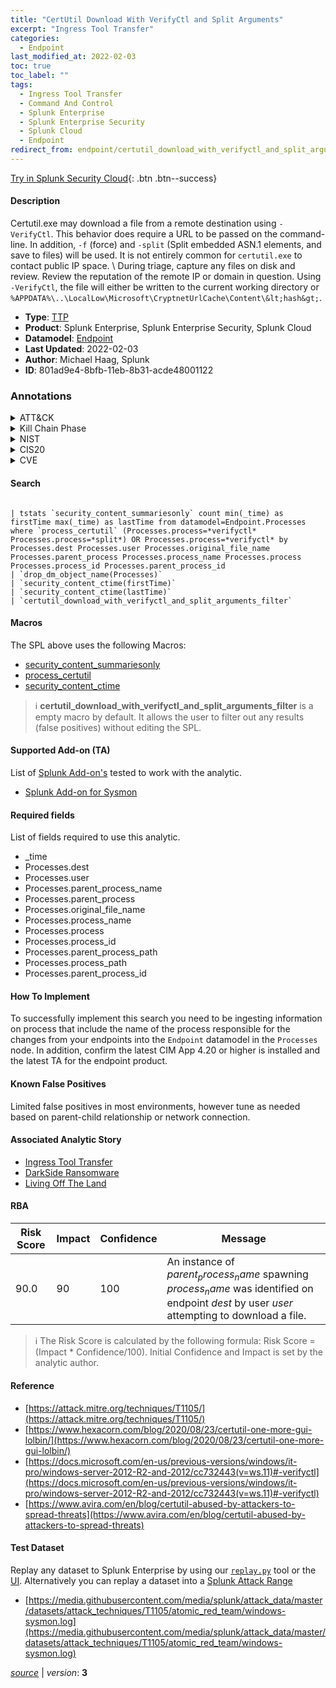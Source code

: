 ```yaml
---
title: "CertUtil Download With VerifyCtl and Split Arguments"
excerpt: "Ingress Tool Transfer"
categories:
  - Endpoint
last_modified_at: 2022-02-03
toc: true
toc_label: ""
tags:
  - Ingress Tool Transfer
  - Command And Control
  - Splunk Enterprise
  - Splunk Enterprise Security
  - Splunk Cloud
  - Endpoint
redirect_from: endpoint/certutil_download_with_verifyctl_and_split_arguments/
---
```




[Try in Splunk Security Cloud](https://www.splunk.com/en_us/cyber-security.html){: .btn .btn--success}

#### Description

Certutil.exe may download a file from a remote destination using `-VerifyCtl`. This behavior does require a URL to be passed on the command-line. In addition, `-f` (force) and `-split` (Split embedded ASN.1 elements, and save to files) will be used. It is not entirely common for `certutil.exe` to contact public IP space. \ During triage, capture any files on disk and review. Review the reputation of the remote IP or domain in question. Using `-VerifyCtl`, the file will either be written to the current working directory or `%APPDATA%\..\LocalLow\Microsoft\CryptnetUrlCache\Content\&lt;hash&gt;`. 

- **Type**: [TTP](https://github.com/splunk/security_content/wiki/Detection-Analytic-Types)
- **Product**: Splunk Enterprise, Splunk Enterprise Security, Splunk Cloud
- **Datamodel**: [Endpoint](https://docs.splunk.com/Documentation/CIM/latest/User/Endpoint)
- **Last Updated**: 2022-02-03
- **Author**: Michael Haag, Splunk
- **ID**: 801ad9e4-8bfb-11eb-8b31-acde48001122

### Annotations
<details>
  <summary>ATT&CK</summary>

<div markdown="1">

#### [ATT&CK](https://attack.mitre.org/)

| ID          | Technique   | Tactic         |
| ----------- | ----------- |--------------- |
| [T1105](https://attack.mitre.org/techniques/T1105/) | Ingress Tool Transfer | Command And Control |

</div>
</details>


<details>
  <summary>Kill Chain Phase</summary>

<div markdown="1">

* Exploitation


</div>
</details>


<details>
  <summary>NIST</summary>

<div markdown="1">



</div>
</details>

<details>
  <summary>CIS20</summary>

<div markdown="1">



</div>
</details>

<details>
  <summary>CVE</summary>

<div markdown="1">


</div>
</details>


#### Search

```

| tstats `security_content_summariesonly` count min(_time) as firstTime max(_time) as lastTime from datamodel=Endpoint.Processes where `process_certutil` (Processes.process=*verifyctl* Processes.process=*split*) OR Processes.process=*verifyctl* by Processes.dest Processes.user Processes.original_file_name Processes.parent_process Processes.process_name Processes.process Processes.process_id Processes.parent_process_id 
| `drop_dm_object_name(Processes)` 
| `security_content_ctime(firstTime)` 
| `security_content_ctime(lastTime)` 
| `certutil_download_with_verifyctl_and_split_arguments_filter`
```

#### Macros
The SPL above uses the following Macros:
* [security_content_summariesonly](https://github.com/splunk/security_content/blob/develop/macros/security_content_summariesonly.yml)
* [process_certutil](https://github.com/splunk/security_content/blob/develop/macros/process_certutil.yml)
* [security_content_ctime](https://github.com/splunk/security_content/blob/develop/macros/security_content_ctime.yml)

> :information_source:
> **certutil_download_with_verifyctl_and_split_arguments_filter** is a empty macro by default. It allows the user to filter out any results (false positives) without editing the SPL.


#### Supported Add-on (TA)
List of [Splunk Add-on's](https://docs.splunk.com/Documentation/AddOns/released/Overview/AboutSplunkadd-ons) tested to work with the analytic.

* [Splunk Add-on for Sysmon](https://splunkbase.splunk.com/app/5709)


#### Required fields
List of fields required to use this analytic.
* _time
* Processes.dest
* Processes.user
* Processes.parent_process_name
* Processes.parent_process
* Processes.original_file_name
* Processes.process_name
* Processes.process
* Processes.process_id
* Processes.parent_process_path
* Processes.process_path
* Processes.parent_process_id



#### How To Implement
To successfully implement this search you need to be ingesting information on process that include the name of the process responsible for the changes from your endpoints into the `Endpoint` datamodel in the `Processes` node. In addition, confirm the latest CIM App 4.20 or higher is installed and the latest TA for the endpoint product.
#### Known False Positives
Limited false positives in most environments, however tune as needed based on parent-child relationship or network connection.

#### Associated Analytic Story
* [Ingress Tool Transfer](/stories/ingress_tool_transfer)
* [DarkSide Ransomware](/stories/darkside_ransomware)
* [Living Off The Land](/stories/living_off_the_land)




#### RBA

| Risk Score  | Impact      | Confidence   | Message      |
| ----------- | ----------- |--------------|--------------|
| 90.0 | 90 | 100 | An instance of $parent_process_name$ spawning $process_name$ was identified on endpoint $dest$ by user $user$ attempting to download a file. |


> :information_source:
> The Risk Score is calculated by the following formula: Risk Score = (Impact * Confidence/100). Initial Confidence and Impact is set by the analytic author.


#### Reference

* [https://attack.mitre.org/techniques/T1105/](https://attack.mitre.org/techniques/T1105/)
* [https://www.hexacorn.com/blog/2020/08/23/certutil-one-more-gui-lolbin/](https://www.hexacorn.com/blog/2020/08/23/certutil-one-more-gui-lolbin/)
* [https://docs.microsoft.com/en-us/previous-versions/windows/it-pro/windows-server-2012-R2-and-2012/cc732443(v=ws.11)#-verifyctl](https://docs.microsoft.com/en-us/previous-versions/windows/it-pro/windows-server-2012-R2-and-2012/cc732443(v=ws.11)#-verifyctl)
* [https://www.avira.com/en/blog/certutil-abused-by-attackers-to-spread-threats](https://www.avira.com/en/blog/certutil-abused-by-attackers-to-spread-threats)



#### Test Dataset
Replay any dataset to Splunk Enterprise by using our [`replay.py`](https://github.com/splunk/attack_data#using-replaypy) tool or the [UI](https://github.com/splunk/attack_data#using-ui).
Alternatively you can replay a dataset into a [Splunk Attack Range](https://github.com/splunk/attack_range#replay-dumps-into-attack-range-splunk-server)

* [https://media.githubusercontent.com/media/splunk/attack_data/master/datasets/attack_techniques/T1105/atomic_red_team/windows-sysmon.log](https://media.githubusercontent.com/media/splunk/attack_data/master/datasets/attack_techniques/T1105/atomic_red_team/windows-sysmon.log)



[*source*](https://github.com/splunk/security_content/tree/develop/detections/endpoint/certutil_download_with_verifyctl_and_split_arguments.yml) \| *version*: **3**